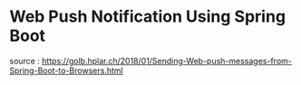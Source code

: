 # Web Push Notification Using Spring Boot

source : https://golb.hplar.ch/2018/01/Sending-Web-push-messages-from-Spring-Boot-to-Browsers.html